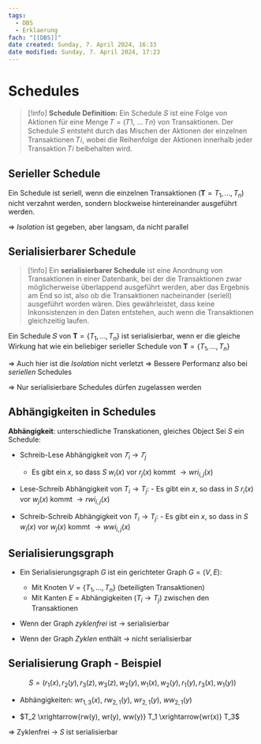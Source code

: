 ```yaml
---
tags:
  - DBS
  - Erklaerung
fach: "[[DBS]]"
date created: Sunday, 7. April 2024, 16:33
date modified: Sunday, 7. April 2024, 17:23
---
```


# Schedules

>[!info] **Schedule Definition:** 
Ein Schedule 𝑆 ist eine Folge von Aktionen für eine Menge 𝑇 = {𝑇1, … 𝑇𝑛} von Transaktionen. Der Schedule 𝑆 entsteht durch das Mischen der Aktionen der einzelnen Transaktionen 𝑇𝑖, wobei die Reihenfolge der Aktionen innerhalb jeder Transaktion 𝑇𝑖 beibehalten wird.

## Serieller Schedule

Ein Schedule ist seriell, wenn die einzelnen Transaktionen $( \mathbf{T} = T_1, \dots, T_n )$ nicht verzahnt werden, sondern blockweise hintereinander ausgeführt werden.

$\Longrightarrow$ *Isolation* ist gegeben, aber langsam, da nicht parallel

## Serialisierbarer Schedule

>[!info]
>Ein **serialisierbarer Schedule** ist eine Anordnung von Transaktionen in einer Datenbank, bei der die Transaktionen zwar möglicherweise überlappend ausgeführt werden, aber das Ergebnis am End so ist, also ob die Transaktionen nacheinander (seriell) ausgeführt worden wären. Dies gewährleistet, dass keine Inkonsistenzen in den Daten entstehen, auch wenn die Transaktionen gleichzeitig laufen.

Ein Schedule 𝑆 von $\mathbf{T} = \{T_1, \dots, T_n\}$ ist serialisierbar, wenn er die gleiche Wirkung hat wie ein beliebiger serieller Schedule von $\mathbf{T} = \{T_1, \dots, T_n\}$ 

$\Longrightarrow$ Auch hier ist die *Isolation* nicht verletzt
$\Longrightarrow$ Bessere Performanz also bei *seriellen* Schedules

$\Longrightarrow$ Nur serialisierbare Schedules dürfen zugelassen werden

## Abhängigkeiten in Schedules

**Abhängigkeit**: unterschiedliche Transkationen, gleiches Object
Sei $S$ ein Schedule:

- Schreib-Lese Abhängigkeit von $𝑇_i$ → $𝑇_j$
	- Es gibt ein $x$, so dass $S$ $w_i(x)$ vor $r_j(x) \text{ kommt } \rightarrow wri_{i,j}(x)$

- Lese-Schreib Abhängigkeit von $T_i \rightarrow T_j$:
	  - Es gibt ein $x$, so dass in $S$ $r_i(x)$ vor $w_j(x)$ kommt $\rightarrow rwi_{i,j}(x)$

- Schreib-Schreib Abhängigkeit von $T_i \rightarrow T_j$:
	  - Es gibt ein $x$, so dass in $S$ $w_i(x)$ vor $w_j(x)$ kommt $\rightarrow wwi_{i,j}(x)$

## Serialisierungsgraph

- Ein Serialisierungsgraph $G$ ist ein gerichteter Graph $G = (V, E)$:
  - Mit Knoten $V = \{T_1, \dots, T_n\}$ (beteiligten Transaktionen)
  - Mit Kanten $E$ = Abhängigkeiten $(T_i \rightarrow T_j)$ zwischen den Transaktionen

- Wenn der Graph *zyklenfrei* ist $\rightarrow$ serialisierbar

- Wenn der Graph *Zyklen* enthält $\rightarrow$ nicht serialisierbar

## Serialisierung Graph - Beispiel

$$
S = (r_1(x), r_2(y), r_3(z), w_3(z), w_2(y), w_1(x), w_2(y), r_1(y), r_3(x), w_1(y))
$$
- Abhängigkeiten: $wr_{1,3}(x)$, $rw_{2,1}(y)$, $wr_{2,1}(y)$, $ww_{2,1}(y)$

- $T_2 \xrightarrow{rw(y), wr(y), ww(y)} T_1 \xrightarrow{wr(x)} T_3$

$\Rightarrow$ Zyklenfrei → $S$ ist serialisierbar
